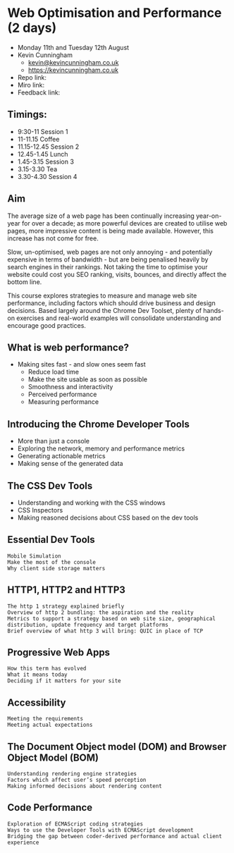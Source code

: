 # Web Optimisation and Performance (2 days)

- Monday 11th and Tuesday 12th August
- Kevin Cunningham
  - kevin@kevincunningham.co.uk
  - https://kevincunningham.co.uk
- Repo link:
- Miro link:
- Feedback link:

## Timings:

- 9:30-11 Session 1
- 11-11.15 Coffee
- 11.15-12.45 Session 2
- 12.45-1.45 Lunch
- 1.45-3.15 Session 3
- 3.15-3.30 Tea
- 3.30-4.30 Session 4

## Aim

The average size of a web page has been continually increasing year-on-year for over a decade; as more powerful devices are created to utilise web pages, more impressive content is being made available. However, this increase has not come for free.


Slow, un-optimised, web pages are not only annoying - and potentially expensive in terms of bandwidth - but are being penalised heavily by search engines in their rankings. Not taking the time to optimise your website could cost you SEO ranking, visits, bounces, and directly affect the bottom line.

This course explores strategies to measure and manage web site performance, including factors which should drive business and design decisions. Based largely around the Chrome Dev Toolset, plenty of hands-on exercises and real-world examples will consolidate understanding and encourage good practices.

## What is web performance?
- Making sites fast - and slow ones seem fast
	- Reduce load time
	- Make the site usable as soon as possible
	- Smoothness and interactivity
	- Perceived performance
	- Measuring performance


## Introducing the Chrome Developer Tools
- More than just a console
- Exploring the network, memory and performance metrics
- Generating actionable metrics
- Making sense of the generated data

## The CSS Dev Tools
- Understanding and working with the CSS windows
- CSS Inspectors
- Making reasoned decisions about CSS based on the dev tools

## Essential Dev Tools
	Mobile Simulation
	Make the most of the console
	Why client side storage matters

## HTTP1, HTTP2 and HTTP3
	The http 1 strategy explained briefly
	Overview of http 2 bundling: the aspiration and the reality
	Metrics to support a strategy based on web site size, geographical distribution, update frequency and target platforms
	Brief overview of what http 3 will bring: QUIC in place of TCP

## Progressive Web Apps
	How this term has evolved
	What it means today
	Deciding if it matters for your site

## Accessibility
	Meeting the requirements
	Meeting actual expectations

## The Document Object model (DOM) and Browser Object Model (BOM)
	Understanding rendering engine strategies
	Factors which affect user’s speed perception
	Making informed decisions about rendering content

## Code Performance
	Exploration of ECMAScript coding strategies
	Ways to use the Developer Tools with ECMAScript development
	Bridging the gap between coder-derived performance and actual client experience
